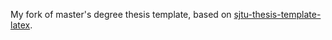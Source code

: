 My fork of master's degree thesis template, based on
[sjtu-thesis-template-latex](https://github.com/sjtug/SJTUThesis).
